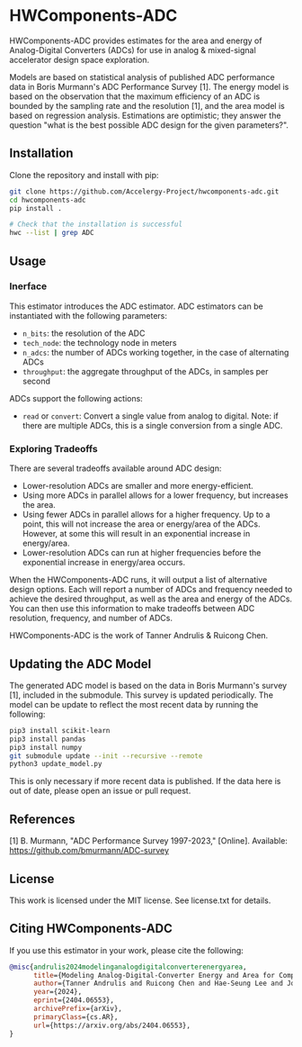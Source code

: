 # HWComponents-ADC
HWComponents-ADC provides estimates for the area and energy of Analog-Digital Converters
(ADCs) for use in analog & mixed-signal accelerator design space exploration.

Models are based on statistical analysis of published ADC performance data in Boris
Murmann's ADC Performance Survey [1]. The energy model is based on the observation that
the maximum efficiency of an ADC is bounded by the sampling rate and the resolution [1],
and the area model is based on regression analysis. Estimations are optimistic; they
answer the question "what is the best possible ADC design for the given parameters?".

## Installation
Clone the repository and install with pip:

```bash
git clone https://github.com/Accelergy-Project/hwcomponents-adc.git
cd hwcomponents-adc
pip install .

# Check that the installation is successful
hwc --list | grep ADC
```

## Usage
### Inerface

This estimator introduces the ADC estimator. ADC estimators can be instantiated with the
following parameters:
- `n_bits`: the resolution of the ADC
- `tech_node`: the technology node in meters
- `n_adcs`: the number of ADCs working together, in the case of alternating
  ADCs
- `throughput`: the aggregate throughput of the ADCs, in samples per second

ADCs support the following actions:
- `read` or `convert`: Convert a single value from analog to digital. Note: if
  there are multiple ADCs, this is a single conversion from a single ADC.

### Exploring Tradeoffs
There are several tradeoffs available around ADC design:
- Lower-resolution ADCs are smaller and more energy-efficient.
- Using more ADCs in parallel allows for a lower frequency, but increases the
  area.
- Using fewer ADCs in parallel allows for a higher frequency. Up to a point,
  this will not increase the area or energy/area of the ADCs. However, at some
  this will result in an exponential increase in energy/area.
- Lower-resolution ADCs can run at higher frequencies before the exponential
  increase in energy/area occurs.

When the HWComponents-ADC runs, it will output a list of alternative design options.
Each will report a number of ADCs and frequency needed to achieve the desired
throughput, as well as the area and energy of the ADCs. You can then use this
information to make tradeoffs between ADC resolution, frequency, and number of
ADCs.

HWComponents-ADC is the work of Tanner Andrulis & Ruicong Chen.

## Updating the ADC Model
The generated ADC model is based on the data in Boris Murmann's survey [1],
included in the submodule. This survey is updated periodically. The model can
be update to reflect the most recent data by running the following:

```bash
pip3 install scikit-learn
pip3 install pandas
pip3 install numpy
git submodule update --init --recursive --remote
python3 update_model.py
```

This is only necessary if more recent data is published. If the data here is
out of date, please open an issue or pull request.

## References
[1] B. Murmann, "ADC Performance Survey 1997-2023," [Online]. Available:
https://github.com/bmurmann/ADC-survey

## License
This work is licensed under the MIT license. See license.txt for details.

## Citing HWComponents-ADC
If you use this estimator in your work, please cite the following:

```bibtex
@misc{andrulis2024modelinganalogdigitalconverterenergyarea,
      title={Modeling Analog-Digital-Converter Energy and Area for Compute-In-Memory Accelerator Design}, 
      author={Tanner Andrulis and Ruicong Chen and Hae-Seung Lee and Joel S. Emer and Vivienne Sze},
      year={2024},
      eprint={2404.06553},
      archivePrefix={arXiv},
      primaryClass={cs.AR},
      url={https://arxiv.org/abs/2404.06553}, 
}
```
